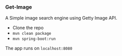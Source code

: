 ### Get-Image

A Simple image search engine using Getty Image API.


- Clone the repo
- ```mvn clean package```
- ```mvn spring-boot:run```

The app runs on ```localhost:8080```